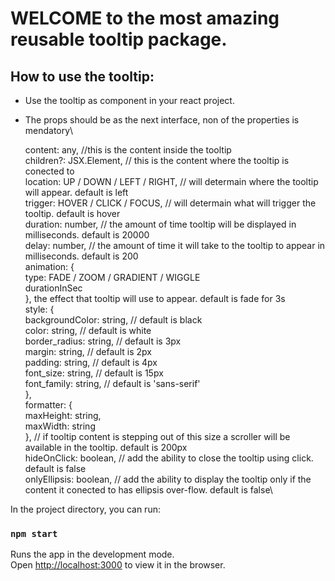 # WELCOME to the most amazing reusable tooltip package.

## How to use the tooltip:
- Use the tooltip as component in your react project.
- The props should be as the next interface, non of the properties is mendatory\

    content: any, //this is the content inside the tooltip\
    children?: JSX.Element, // this is the content where the tooltip is conected to \
    location: UP / DOWN / LEFT / RIGHT, // will determain where the tooltip will appear. default is left\
    trigger: HOVER / CLICK / FOCUS, // will determain what will trigger the tooltip. default is hover\
    duration: number, // the amount of time tooltip will be displayed in milliseconds. default is 20000 \
    delay: number, // the amount of time it will take to the tooltip to appear in milliseconds. default is 200\
    animation: {\
          type: FADE / ZOOM / GRADIENT / WIGGLE\
          durationInSec\
    }, the effect that tooltip will use to appear. default is fade for 3s\
    style: {\
          backgroundColor: string, // default is black\
          color: string, // default is white\
          border_radius: string, // default is 3px\
          margin: string, // default is 2px\
          padding: string, // default is 4px\
          font_size: string, // default is 15px\
          font_family: string, // default is 'sans-serif'\
    },\
    formatter: {\
          maxHeight: string, \
          maxWidth: string\
    }, // if tooltip content is stepping out of this size a scroller will be available in the tooltip. default is 200px\
    hideOnClick: boolean, // add the ability to close the tooltip using click. default is false\
    onlyEllipsis: boolean, // add the ability to display the tooltip only if the content it conected to has ellipsis over-flow. default is false\



In the project directory, you can run:

### `npm start`

Runs the app in the development mode.\
Open [http://localhost:3000](http://localhost:3000) to view it in the browser.

